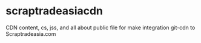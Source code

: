 # scraptradeasiacdn
CDN content, cs, jss, and all about public file for make integration git-cdn to Scraptradeasia.com
